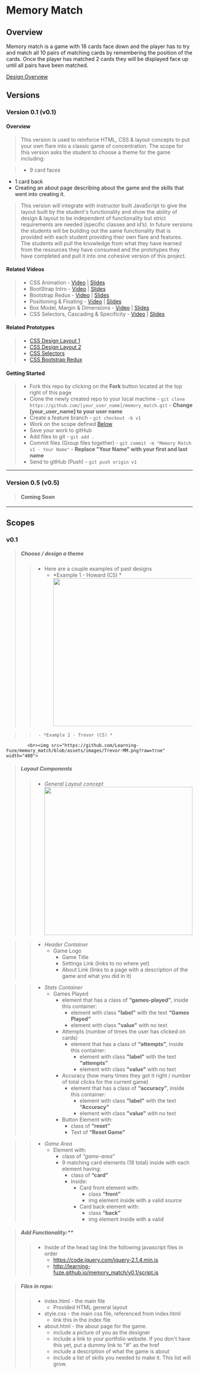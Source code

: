 # Memory Match

## Overview

Memory match is a game with 18 cards face down and the player has to try and match all 10 pairs of matching cards by 
remembering the position of the cards. Once the player has matched 2 cards they will be displayed face up until all 
pairs have been matched. 

<a href="https://drive.google.com/open?id=0B7eOl4joefDuWTRUQWU0eXdtRzg" target="_blank">Design Overview</a>

## Versions

### Version 0.1 (v0.1)

#### Overview

> This version is used to reinforce HTML, CSS & layout concepts to put your own flare into a classic game of 
concentration. The scope for this version asks the student to choose a theme for the game including: 

> - 9 card faces
- 1 card back
- Creating an about page describing about the game and the skills that went into creating it.

> This version will integrate with instructor built JavaScript to give the layout built by the student's functionality 
and show the ability of design & layout to be independent of functionality but strict requirements are needed 
(specific classes and id’s). In future versions the students will be building out the same functionality that is 
provided with each student providing their own flare and features. The students will pull the knowledge from what 
they have learned from the resources they have consumed and the prototypes they have completed and pull it into one 
cohesive version of this project. 

#### Related Videos

> - CSS Animation - <a href="https://www.youtube.com/watch?t=3&v=fjqT5mwbOCo" target="_blank">Video</a> | <a href="https://drive.google.com/a/learningfuze.com/file/d/0B7eOl4joefDub1BUOUtQMWdtbnc/view" 
target="_blank">Slides</a>
> - BootStrap Intro - <a href="https://www.youtube.com/watch?t=544&v=i7cnwkFbuko" target="_blank">Video</a> | <a 
href="https://drive.google.com/a/learningfuze.com/file/d/0B7eOl4joefDuS1l1THpsanlsWkU/view" target="_blank">Slides</a>
> - Bootstrap Redux - <a href="https://www.youtube.com/watch?v=HFhIYttrvWM" target="_blank">Video</a> | <a 
href="https://drive.google.com/a/learningfuze.com/file/d/0B7eOl4joefDuTWJrVk9YTXR5M2c/view" target="_blank">Slides</a>
> - Positioning & Floating - <a href="" target="_blank">Video</a> | <a href="https://drive.google.com/a/learningfuze.com/file/d/0B7eOl4joefDuOGVTZXpHOWtrNGM/view" target="_blank">Slides</a>
> - Box Model, Margin & Dimensions - <a href="" target="_blank">Video</a> | <a href="https://drive.google.com/a/learningfuze.com/file/d/0B7eOl4joefDueXdic3dWekhXdWc/view" target="_blank">Slides</a>
> - CSS Selectors, Cascading & Specificity - <a href="" target="_blank">Video</a> | <a href="https://drive.google.com/a/learningfuze.com/file/d/0B7eOl4joefDub3N1NWE3VmFxakE/view" 
target="_blank">Slides</a> 

#### Related Prototypes

> - <a href="https://github.com/Learning-Fuze/prototypes/tree/master/css_design_layout_1#prototype---css-design--layout-1-box-model-margin-padding-border-and-dimensions" target="_blank">CSS Design Layout 1</a>
> - <a href="https://github.com/Learning-Fuze/prototypes/tree/master/css_design_layout_2#prototype---css-design--layout-2--css-positioning-and-css-floating" target="_blank">CSS Design Layout 2</a>
> - <a href="https://github.com/Learning-Fuze/prototypes/tree/master/css_selectors#prototype---css-selectors" target="_blank">CSS Selectors</a>
> - <a href="https://github.com/Learning-Fuze/prototypes/tree/master/css_bootstrap_redux#bootstrap-redux" target="_blank">CSS Bootstrap Redux</a>


#### Getting Started

> - Fork this repo by clicking on the **Fork** button located at the top right of this page
> - Clone the newly created repo to your local machine
    - `git clone https://github.com/[your_user_name]/memory_match.git`
    - **Change [your_user_name] to your user name**
> - Create a feature branch
    - `git checkout -b v1`
> - Work on the scope defined <a href="https://github.com/Learning-Fuze/memory_match/tree/assets#v0.1">Below</a>
> - Save your work to gitHub
> - Add files to git
    - `git add .`
> - Commit files (Group files together)
    - `git commit -m "Memory Match v1 - Your Name"`
    - **Replace "Your Name" with your first and last name**
> - Send to gitHub (Push)
    - `git push origin v1`
    
---

### Version 0.5 (v0.5)
 
> #### Coming Soon
 
---

## Scopes

### v0.1

> ##### Choose / design a theme
>>  - Here are a couple examples of past designs
>>      - *Example 1 - Howard (C5) *
            <br><img src="https://github.com/Learning-Fuze/memory_match/blob/assets/images/Howard-MM.png?raw=true" width="400">
        
>>      - *Example 2 - Trevor (C5) *
            <br><img src="https://github.com/Learning-Fuze/memory_match/blob/assets/images/Trevor-MM.png?raw=true" width="400">

> ##### Layout Components
>>  - *General Layout concept*
        <br><img src="https://github.com/Learning-Fuze/memory_match/blob/assets/images/mm_wireframing.png?raw=true" width="400">
    
>>  - *Header Container*
>>    - Game Logo 
>>      - Game Title
>>      - Settings Link (links to no where yet)
>>      - About Link  (links to a page with a description of the game and what you did in it)

>>  - *Stats Container*
>>    - Games Played
>>      - element that has a class of **“games-played”**, inside this container:
>>          - element with class **"label"** with the text **“Games Played”**
>>          - element with class **"value"** with no text
>>      - Attempts (number of times the user has clicked on cards)
>>        - element that has a class of **“attempts”**, inside this container:
>>          - element with class **"label"** with the text **“attempts”**
>>          - element with class **"value"** with no text
>>      - Accuracy (how many times they got it right / number of total clicks for the current game)
>>        - element that has a class of **“accuracy”**, inside this container:
>>          - element with class **"label"** with the text **“Accuracy”**
>>          - element with class **"value"** with no text
>>      - Button Element with:
>>        - class of **“reset”**
>>        - Text of **“Reset Game”**

>>  - *Game Area*
>>      - Element with:
>>          - class of *“game-area”*
>>          - 9 matching card elements (18 total) inside with each element having:
>>              - class of **“card”**
>>              - Inside:
>>                  - Card front element with:
>>                      - class **“front”**
>>                      - img element inside with a valid source
>>                  - Card back element with:
>>                      - class **“back”**
>>                      - img element inside with a valid

> ##### Add Functionality:**
>>  - Inside of the head tag link the following javascript files in order
>>      - https://code.jquery.com/jquery-2.1.4.min.js
>>      - http://learning-fuze.github.io/memory_match/v0.1/script.js


> ##### Files in repo:
>>    - index.html - the main file
>>        - Provided HTML general layout
>>    - style.css - the main css file, referenced from index.html
>>        - link this in the index file
>>    - about.html - the about page for the game.
>>        - include a picture of you as the designer
>>        - include a link to your portfolio website. If you don't have this yet, put a dummy link to "#" as the href
>>        - include a description of what the game is about
>>        - include a list of skills you needed to make it. This list will grow.
